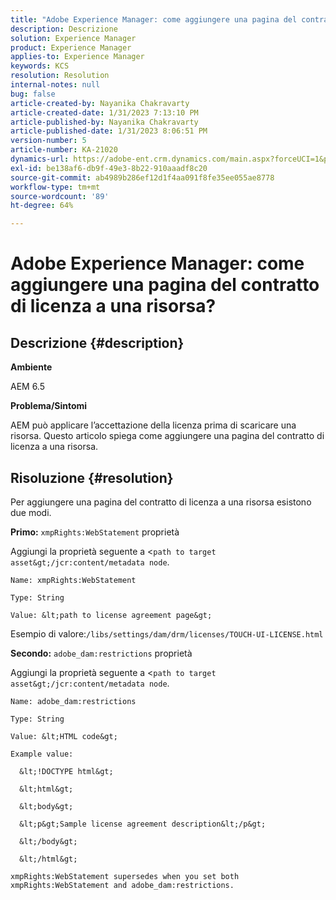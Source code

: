 ```yaml
---
title: "Adobe Experience Manager: come aggiungere una pagina del contratto di licenza a una risorsa?"
description: Descrizione
solution: Experience Manager
product: Experience Manager
applies-to: Experience Manager
keywords: KCS
resolution: Resolution
internal-notes: null
bug: false
article-created-by: Nayanika Chakravarty
article-created-date: 1/31/2023 7:13:10 PM
article-published-by: Nayanika Chakravarty
article-published-date: 1/31/2023 8:06:51 PM
version-number: 5
article-number: KA-21020
dynamics-url: https://adobe-ent.crm.dynamics.com/main.aspx?forceUCI=1&pagetype=entityrecord&etn=knowledgearticle&id=dc6fd048-9ba1-ed11-aad1-6045bd0063aa
exl-id: be138af6-db9f-49e3-8b22-910aaadf8c20
source-git-commit: ab4989b286ef12d1f4aa091f8fe35ee055ae8778
workflow-type: tm+mt
source-wordcount: '89'
ht-degree: 64%

---
```


# Adobe Experience Manager: come aggiungere una pagina del contratto di licenza a una risorsa?

## Descrizione {#description}


<b>Ambiente</b>

AEM 6.5

<b>Problema/Sintomi</b>

AEM può applicare l’accettazione della licenza prima di scaricare una risorsa. Questo articolo spiega come aggiungere una pagina del contratto di licenza a una risorsa.


## Risoluzione {#resolution}


Per aggiungere una pagina del contratto di licenza a una risorsa esistono due modi.

<b>Primo:</b> `xmpRights:WebStatement` proprietà

Aggiungi la proprietà seguente a &lt;`path to target asset&gt;/jcr:content/metadata node`.


```
Name: xmpRights:WebStatement

Type: String

Value: &lt;path to license agreement page&gt;
```


Esempio di valore:`/libs/settings/dam/drm/licenses/TOUCH-UI-LICENSE.html`

<b>Secondo:</b> `adobe_dam:restrictions` proprietà

Aggiungi la proprietà seguente a &lt;`path to target asset&gt;/jcr:content/metadata node`.


```
Name: adobe_dam:restrictions

Type: String

Value: &lt;HTML code&gt;
```



```
Example value:

  &lt;!DOCTYPE html&gt;

  &lt;html&gt;

  &lt;body&gt;

  &lt;p&gt;Sample license agreement description&lt;/p&gt;

  &lt;/body&gt;

  &lt;/html&gt; 

xmpRights:WebStatement supersedes when you set both xmpRights:WebStatement and adobe_dam:restrictions.
```
